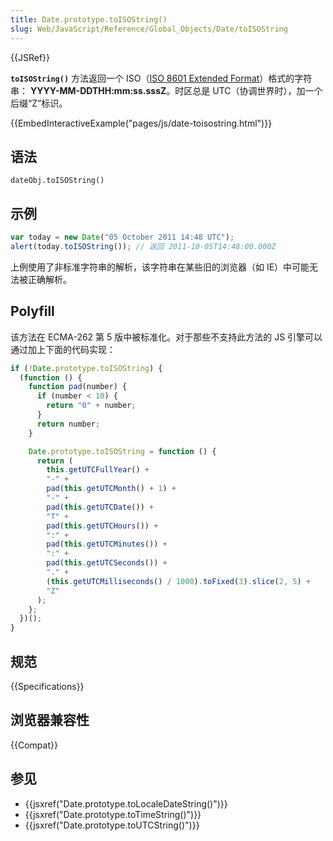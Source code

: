 ```yaml
---
title: Date.prototype.toISOString()
slug: Web/JavaScript/Reference/Global_Objects/Date/toISOString
---
```


{{JSRef}}

**`toISOString()`** 方法返回一个 ISO（[ISO 8601 Extended Format](http://en.wikipedia.org/wiki/ISO_8601)）格式的字符串： **YYYY-MM-DDTHH:mm:ss.sssZ**。时区总是 UTC（协调世界时），加一个后缀“Z”标识。

{{EmbedInteractiveExample("pages/js/date-toisostring.html")}}

## 语法

```plain
dateObj.toISOString()
```

## 示例

```js
var today = new Date("05 October 2011 14:48 UTC");
alert(today.toISOString()); // 返回 2011-10-05T14:48:00.000Z
```

上例使用了非标准字符串的解析，该字符串在某些旧的浏览器（如 IE）中可能无法被正确解析。

## Polyfill

该方法在 ECMA-262 第 5 版中被标准化。对于那些不支持此方法的 JS 引擎可以通过加上下面的代码实现：

```js
if (!Date.prototype.toISOString) {
  (function () {
    function pad(number) {
      if (number < 10) {
        return "0" + number;
      }
      return number;
    }

    Date.prototype.toISOString = function () {
      return (
        this.getUTCFullYear() +
        "-" +
        pad(this.getUTCMonth() + 1) +
        "-" +
        pad(this.getUTCDate()) +
        "T" +
        pad(this.getUTCHours()) +
        ":" +
        pad(this.getUTCMinutes()) +
        ":" +
        pad(this.getUTCSeconds()) +
        "." +
        (this.getUTCMilliseconds() / 1000).toFixed(3).slice(2, 5) +
        "Z"
      );
    };
  })();
}
```

## 规范

{{Specifications}}

## 浏览器兼容性

{{Compat}}

## 参见

- {{jsxref("Date.prototype.toLocaleDateString()")}}
- {{jsxref("Date.prototype.toTimeString()")}}
- {{jsxref("Date.prototype.toUTCString()")}}
